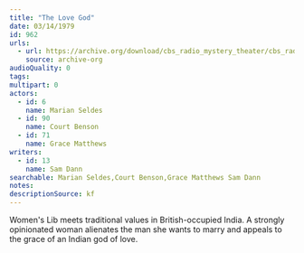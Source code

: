 ```yaml
---
title: "The Love God"
date: 03/14/1979
id: 962
urls: 
  - url: https://archive.org/download/cbs_radio_mystery_theater/cbs_radio_mystery_theater-0951-1000.zip/cbs_radio_mystery_theater-0951-1000%2Fcbsrmt_0962_the_love_god.mp3
    source: archive-org
audioQuality: 0
tags: 
multipart: 0
actors:  
  - id: 6
    name: Marian Seldes  
  - id: 90
    name: Court Benson  
  - id: 71
    name: Grace Matthews
writers:  
  - id: 13
    name: Sam Dann
searchable: Marian Seldes,Court Benson,Grace Matthews Sam Dann
notes: 
descriptionSource: kf
---
```

Women's Lib meets traditional values in British-occupied India. A strongly opinionated woman alienates the man she wants to marry and appeals to the grace of an Indian god of love.